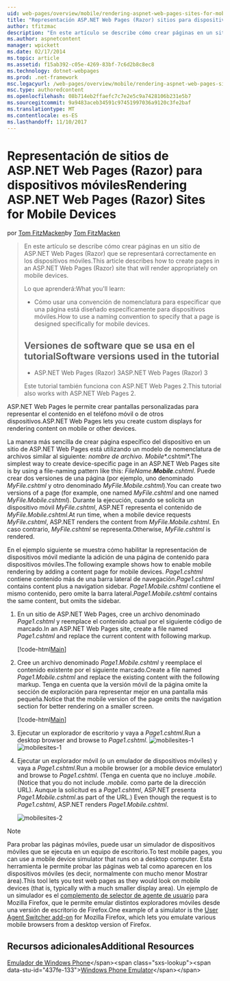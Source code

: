 ```yaml
---
uid: web-pages/overview/mobile/rendering-aspnet-web-pages-sites-for-mobile-devices
title: "Representación ASP.NET Web Pages (Razor) sitios para dispositivos móviles | Documentos de Microsoft"
author: tfitzmac
description: "En este artículo se describe cómo crear páginas en un sitio de ASP.NET Web Pages (Razor) que se representará correctamente en los dispositivos móviles. Lo que aprenderá: cómo se..."
ms.author: aspnetcontent
manager: wpickett
ms.date: 02/17/2014
ms.topic: article
ms.assetid: f15ab392-c05e-4269-83bf-7c6d2b8c8ec8
ms.technology: dotnet-webpages
ms.prod: .net-framework
msc.legacyurl: /web-pages/overview/mobile/rendering-aspnet-web-pages-sites-for-mobile-devices
msc.type: authoredcontent
ms.openlocfilehash: 08b714eb2ffaefc7c7e2e5c9a7428106b231e5b7
ms.sourcegitcommit: 9a9483aceb34591c97451997036a9120c3fe2baf
ms.translationtype: MT
ms.contentlocale: es-ES
ms.lasthandoff: 11/10/2017
---
```

<a name="rendering-aspnet-web-pages-razor-sites-for-mobile-devices"></a><span data-ttu-id="437fe-104">Representación de sitios de ASP.NET Web Pages (Razor) para dispositivos móviles</span><span class="sxs-lookup"><span data-stu-id="437fe-104">Rendering ASP.NET Web Pages (Razor) Sites for Mobile Devices</span></span>
====================
<span data-ttu-id="437fe-105">por [Tom FitzMacken](https://github.com/tfitzmac)</span><span class="sxs-lookup"><span data-stu-id="437fe-105">by [Tom FitzMacken](https://github.com/tfitzmac)</span></span>

> <span data-ttu-id="437fe-106">En este artículo se describe cómo crear páginas en un sitio de ASP.NET Web Pages (Razor) que se representará correctamente en los dispositivos móviles.</span><span class="sxs-lookup"><span data-stu-id="437fe-106">This article describes how to create pages in an ASP.NET Web Pages (Razor) site that will render appropriately on mobile devices.</span></span>
> 
> <span data-ttu-id="437fe-107">Lo que aprenderá:</span><span class="sxs-lookup"><span data-stu-id="437fe-107">What you'll learn:</span></span>
> 
> - <span data-ttu-id="437fe-108">Cómo usar una convención de nomenclatura para especificar que una página está diseñado específicamente para dispositivos móviles.</span><span class="sxs-lookup"><span data-stu-id="437fe-108">How to use a naming convention to specify that a page is designed specifically for mobile devices.</span></span>
>   
> 
> ## <a name="software-versions-used-in-the-tutorial"></a><span data-ttu-id="437fe-109">Versiones de software que se usa en el tutorial</span><span class="sxs-lookup"><span data-stu-id="437fe-109">Software versions used in the tutorial</span></span>
> 
> 
> - <span data-ttu-id="437fe-110">ASP.NET Web Pages (Razor) 3</span><span class="sxs-lookup"><span data-stu-id="437fe-110">ASP.NET Web Pages (Razor) 3</span></span>
>   
> 
> <span data-ttu-id="437fe-111">Este tutorial también funciona con ASP.NET Web Pages 2.</span><span class="sxs-lookup"><span data-stu-id="437fe-111">This tutorial also works with ASP.NET Web Pages 2.</span></span>


<span data-ttu-id="437fe-112">ASP.NET Web Pages le permite crear pantallas personalizadas para representar el contenido en el teléfono móvil o de otros dispositivos.</span><span class="sxs-lookup"><span data-stu-id="437fe-112">ASP.NET Web Pages lets you create custom displays for rendering content on mobile or other devices.</span></span>

<span data-ttu-id="437fe-113">La manera más sencilla de crear página específico del dispositivo en un sitio de ASP.NET Web Pages está utilizando un modelo de nomenclatura de archivos similar al siguiente: *nombre de archivo.* *Mobile**.cshtml*.</span><span class="sxs-lookup"><span data-stu-id="437fe-113">The simplest way to create device-specific page in an ASP.NET Web Pages site is by using a file-naming pattern like this: *FileName.**Mobile**.cshtml*.</span></span> <span data-ttu-id="437fe-114">Puede crear dos versiones de una página (por ejemplo, uno denominado *MyFile.cshtml* y otro denominado *MyFile.Mobile.cshtml*).</span><span class="sxs-lookup"><span data-stu-id="437fe-114">You can create two versions of a page (for example, one named *MyFile.cshtml* and one named *MyFile.Mobile.cshtml*).</span></span> <span data-ttu-id="437fe-115">Durante la ejecución, cuando se solicita un dispositivo móvil *MyFile.cshtml*, ASP.NET representa el contenido de *MyFile.Mobile.cshtml*.</span><span class="sxs-lookup"><span data-stu-id="437fe-115">At run time, when a mobile device requests *MyFile.cshtml*, ASP.NET renders the content from *MyFile.Mobile.cshtml*.</span></span> <span data-ttu-id="437fe-116">En caso contrario, *MyFile.cshtml* se representa.</span><span class="sxs-lookup"><span data-stu-id="437fe-116">Otherwise, *MyFile.cshtml* is rendered.</span></span>

<span data-ttu-id="437fe-117">En el ejemplo siguiente se muestra cómo habilitar la representación de dispositivos móvil mediante la adición de una página de contenido para dispositivos móviles.</span><span class="sxs-lookup"><span data-stu-id="437fe-117">The following example shows how to enable mobile rendering by adding a content page for mobile devices.</span></span> <span data-ttu-id="437fe-118">*Page1.cshtml* contiene contenido más de una barra lateral de navegación.</span><span class="sxs-lookup"><span data-stu-id="437fe-118">*Page1.cshtml* contains content plus a navigation sidebar.</span></span> <span data-ttu-id="437fe-119">*Page1.Mobile.cshtml* contiene el mismo contenido, pero omite la barra lateral.</span><span class="sxs-lookup"><span data-stu-id="437fe-119">*Page1.Mobile.cshtml* contains the same content, but omits the sidebar.</span></span>

1. <span data-ttu-id="437fe-120">En un sitio de ASP.NET Web Pages, cree un archivo denominado *Page1.cshtml* y reemplace el contenido actual por el siguiente código de marcado.</span><span class="sxs-lookup"><span data-stu-id="437fe-120">In an ASP.NET Web Pages site, create a file named *Page1.cshtml* and replace the current content with following markup.</span></span>

    [!code-html[Main](rendering-aspnet-web-pages-sites-for-mobile-devices/samples/sample1.html)]
2. <span data-ttu-id="437fe-121">Cree un archivo denominado *Page1.Mobile.cshtml* y reemplace el contenido existente por el siguiente marcado.</span><span class="sxs-lookup"><span data-stu-id="437fe-121">Create a file named *Page1.Mobile.cshtml* and replace the existing content with the following markup.</span></span> <span data-ttu-id="437fe-122">Tenga en cuenta que la versión móvil de la página omite la sección de exploración para representar mejor en una pantalla más pequeña.</span><span class="sxs-lookup"><span data-stu-id="437fe-122">Notice that the mobile version of the page omits the navigation section for better rendering on a smaller screen.</span></span>

    [!code-html[Main](rendering-aspnet-web-pages-sites-for-mobile-devices/samples/sample2.html)]
3. <span data-ttu-id="437fe-123">Ejecutar un explorador de escritorio y vaya a *Page1.cshtml*.</span><span class="sxs-lookup"><span data-stu-id="437fe-123">Run a desktop browser and browse to *Page1.cshtml*.</span></span> <span data-ttu-id="437fe-124">![mobilesites-1](rendering-aspnet-web-pages-sites-for-mobile-devices/_static/image1.png)</span><span class="sxs-lookup"><span data-stu-id="437fe-124">![mobilesites-1](rendering-aspnet-web-pages-sites-for-mobile-devices/_static/image1.png)</span></span>
4. <span data-ttu-id="437fe-125">Ejecutar un explorador móvil (o un emulador de dispositivos móviles) y vaya a *Page1.cshtml*.</span><span class="sxs-lookup"><span data-stu-id="437fe-125">Run a mobile browser (or a mobile device emulator) and browse to *Page1.cshtml*.</span></span> <span data-ttu-id="437fe-126">(Tenga en cuenta que no incluye *.mobile.*</span><span class="sxs-lookup"><span data-stu-id="437fe-126">(Notice that you do not include *.mobile.*</span></span> <span data-ttu-id="437fe-127">como parte de la dirección URL). Aunque la solicitud es a *Page1.cshtml*, ASP.NET presenta *Page1.Mobile.cshtml*.</span><span class="sxs-lookup"><span data-stu-id="437fe-127">as part of the URL.) Even though the request is to *Page1.cshtml*, ASP.NET renders *Page1.Mobile.cshtml*.</span></span>

    ![mobilesites-2](rendering-aspnet-web-pages-sites-for-mobile-devices/_static/image2.png)

> [!NOTE]
> <span data-ttu-id="437fe-129">Para probar las páginas móviles, puede usar un simulador de dispositivos móviles que se ejecuta en un equipo de escritorio.</span><span class="sxs-lookup"><span data-stu-id="437fe-129">To test mobile pages, you can use a mobile device simulator that runs on a desktop computer.</span></span> <span data-ttu-id="437fe-130">Esta herramienta le permite probar las páginas web tal como aparecen en los dispositivos móviles (es decir, normalmente con mucho menor Mostrar área).</span><span class="sxs-lookup"><span data-stu-id="437fe-130">This tool lets you test web pages as they would look on mobile devices (that is, typically with a much smaller display area).</span></span> <span data-ttu-id="437fe-131">Un ejemplo de un simulador es el [complemento de selector de agente de usuario](http://addons.mozilla.org/en-us/firefox/addon/user-agent-switcher/) para Mozilla Firefox, que le permite emular distintos exploradores móviles desde una versión de escritorio de Firefox.</span><span class="sxs-lookup"><span data-stu-id="437fe-131">One example of a simulator is the [User Agent Switcher add-on](http://addons.mozilla.org/en-us/firefox/addon/user-agent-switcher/) for Mozilla Firefox, which lets you emulate various mobile browsers from a desktop version of Firefox.</span></span>


<a id="Additional_Resources"></a>
## <a name="additional-resources"></a><span data-ttu-id="437fe-132">Recursos adicionales</span><span class="sxs-lookup"><span data-stu-id="437fe-132">Additional Resources</span></span>


<span data-ttu-id="437fe-133">[Emulador de Windows Phone](https://msdn.microsoft.com/en-us/library/ff402563(v=VS.92).aspx)</span><span class="sxs-lookup"><span data-stu-id="437fe-133">[Windows Phone Emulator](https://msdn.microsoft.com/en-us/library/ff402563(v=VS.92).aspx)</span></span>
